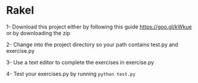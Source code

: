 # Rakel
1- Download this project either by following this guide https://goo.gl/kWkue or by downloading the zip

2- Change into the project directory so your path contains test.py and exercise.py

3- Use a text editor to complete the exercises in exercise.py

4- Test your exercises.py by running 
`python test.py`
